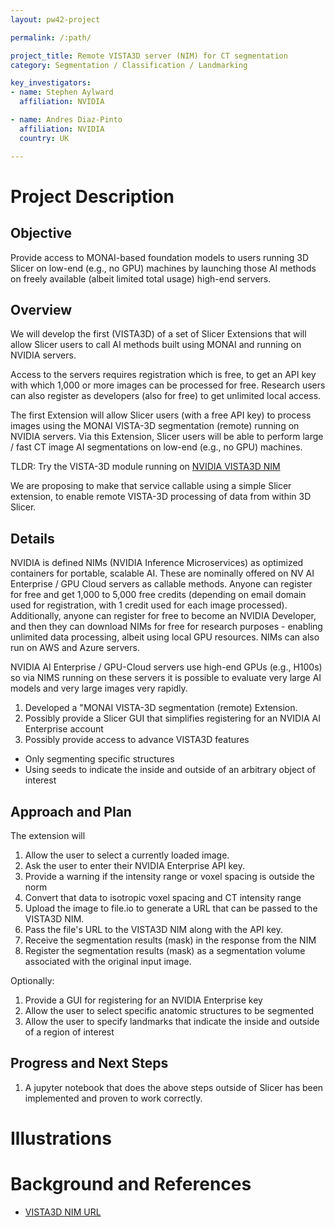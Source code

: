 ```yaml
---
layout: pw42-project

permalink: /:path/

project_title: Remote VISTA3D server (NIM) for CT segmentation
category: Segmentation / Classification / Landmarking

key_investigators:
- name: Stephen Aylward
  affiliation: NVIDIA

- name: Andres Diaz-Pinto
  affiliation: NVIDIA
  country: UK

---
```


# Project Description

## Objective

Provide access to MONAI-based foundation models to users running 3D Slicer on low-end
(e.g., no GPU) machines by launching those AI methods on freely available (albeit
limited total usage) high-end servers.

## Overview
We will develop the first (VISTA3D) of a set of Slicer Extensions that will allow Slicer
users to call AI methods built using MONAI and running on NVIDIA servers.

Access to the servers requires registration which is free, to get an API key with which
1,000 or more images can be processed for free. Research users can also register as
developers (also for free) to get unlimited local access.

The first Extension will allow Slicer users (with a free API key) to process images using
the MONAI VISTA-3D segmentation (remote) running on NVIDIA servers. Via this Extension,
Slicer users will be able to perform large / fast CT image AI segmentations on low-end
(e.g., no GPU) machines.

TLDR:
Try the VISTA-3D module running on 
[NVIDIA VISTA3D NIM](https://build.nvidia.com/nvidia/vista-3d)

We are proposing to make that service callable using a simple Slicer extension, to enable
remote VISTA-3D processing of data from within 3D Slicer.

## Details
NVIDIA is defined NIMs (NVIDIA Inference Microservices) as optimized containers for
portable, scalable AI. These are nominally offered on NV AI Enterprise / GPU Cloud servers
as callable methods. Anyone can register for free and get 1,000 to 5,000 free credits
(depending on email domain used for registration, with 1 credit used for each image
processed). Additionally, anyone can register for free to become an NVIDIA Developer, and
then they can download NIMs for free for research purposes - enabling unlimited data
processing, albeit using local GPU resources. NIMs can also run on AWS and Azure servers.

NVIDIA AI Enterprise / GPU-Cloud servers use high-end GPUs (e.g., H100s) so via NIMS
running on these servers it is possible to evaluate very large AI models and very large
images very rapidly.

1. Developed a "MONAI VISTA-3D segmentation (remote) Extension.
2. Possibly provide a Slicer GUI that simplifies registering for an NVIDIA AI Enterprise account
3. Possibly provide access to advance VISTA3D features
  * Only segmenting specific structures
  * Using seeds to indicate the inside and outside of an arbitrary object of interest

## Approach and Plan

The extension will
1. Allow the user to select a currently loaded image.
2. Ask the user to enter their NVIDIA Enterprise API key.
3. Provide a warning if the intensity range or voxel spacing is outside the norm
4. Convert that data to isotropic voxel spacing and CT intensity range
5. Upload the image to file.io to generate a URL that can be passed to the VISTA3D NIM.
6. Pass the file's URL to the VISTA3D NIM along with the API key.
7. Receive the segmentation results (mask) in the response from the NIM
8. Register the segmentation results (mask) as a segmentation volume associated with the original input image.

Optionally:
1. Provide a GUI for registering for an NVIDIA Enterprise key
2. Allow the user to select specific anatomic structures to be segmented
3. Allow the user to specify landmarks that indicate the inside and outside of a region of interest

## Progress and Next Steps

1. A jupyter notebook that does the above steps outside of Slicer has been implemented and proven to work correctly.

# Illustrations

<!-- Add pictures and links to videos that demonstrate what has been accomplished.
![Description of picture](Example2.jpg)
![Some more images](Example2.jpg)
-->

# Background and References

* [VISTA3D NIM URL](https://build.nvidia.com/nvidia/vista-3d)
